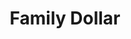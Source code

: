 ---
title: "Family Dollar"
url: /wichita/family-dollar-south-meridian-avenue/
shop: variety store
---